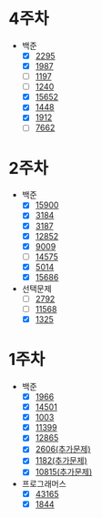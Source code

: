 # 4주차
* 백준
   * [x] [2295](https://www.acmicpc.net/problem/2295)
   * [x] [1987](https://www.acmicpc.net/problem/1987)
   * [ ] [1197](https://www.acmicpc.net/problem/1197)
   * [ ] [1240](https://www.acmicpc.net/problem/1240)
   * [x] [15652](https://www.acmicpc.net/problem/15652)
   * [x] [1448](https://www.acmicpc.net/problem/1448)
   * [x] [1912](https://www.acmicpc.net/problem/1912)
   * [ ] [7662](https://www.acmicpc.net/problem/7662)

# 2주차
* 백준
   * [x] [15900](https://www.acmicpc.net/problem/15900)
   * [x] [3184](https://www.acmicpc.net/problem/3184)
   * [x] [3187](https://www.acmicpc.net/problem/3187)
   * [x] [12852](https://www.acmicpc.net/problem/12852)
   * [x] [9009](https://www.acmicpc.net/problem/9009)
   * [ ] [14575](https://www.acmicpc.net/problem/14575)
   * [x] [5014](https://www.acmicpc.net/problem/5014)
   * [x] [15686](https://www.acmicpc.net/problem/15686)
* 선택문제
   * [ ] [2792](https://www.acmicpc.net/problem/2792)
   * [ ] [11568](https://www.acmicpc.net/problem/11568)
   * [x] [1325](https://www.acmicpc.net/problem/1325)

# 1주차
* 백준
    * [x] [1966](https://www.acmicpc.net/problem/1966)
    * [x] [14501](https://www.acmicpc.net/problem/14501)
    * [x] [1003](https://www.acmicpc.net/problem/1003)
    * [x] [11399](https://www.acmicpc.net/problem/11399)
    * [x] [12865](https://www.acmicpc.net/problem/12865)
    * [x] [2606(추가문제)](https://www.acmicpc.net/problem/2606)
    * [x] [1182(추가문제)](https://www.acmicpc.net/problem/1182)
    * [x] [10815(추가문제)](https://www.acmicpc.net/problem/10815)
* 프로그래머스
    * [x] [43165](https://programmers.co.kr/learn/courses/30/lessons/43165)
    * [x] [1844](https://programmers.co.kr/learn/courses/30/lessons/1844)
